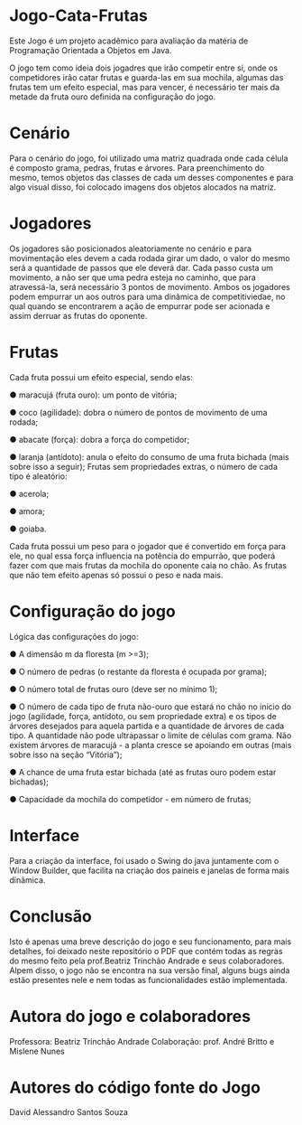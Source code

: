 # Jogo-Cata-Frutas

Este Jogo é um projeto acadêmico para avaliação da matéria de Programação Orientada a Objetos em Java.

O jogo tem como ideia dois jogadres que irão competir entre si, onde os competidores irão catar frutas e guarda-las em sua mochila, algumas das frutas tem um efeito especial, mas para vencer, é necessário ter mais da metade da fruta ouro definida na configuração do jogo.

# Cenário
Para o cenário do jogo, foi utilizado uma matriz quadrada onde cada célula é composto grama, pedras, frutas e árvores. Para preenchimento do mesmo, temos objetos das classes de cada um desses componentes e para algo visual disso, foi colocado imagens dos objetos alocados na matriz.

# Jogadores
Os jogadores são posicionados aleatoriamente no cenário e para movimentação eles devem a cada rodada girar um dado, o valor do mesmo será a quantidade de passos que ele deverá dar. Cada passo custa um movimento, a não ser que uma pedra esteja no caminho, que para atravessá-la, será necessário 3 pontos de movimento. Ambos os jogadores podem empurrar un aos outros para uma dinãmica de competitiviedae, no qual quando se encontrarem a ação de empurrar pode ser acionada e assim derruar as frutas do oponente.

# Frutas
Cada fruta possui um efeito especial, sendo elas:

● maracujá (fruta ouro): um ponto de vitória;

● coco (agilidade): dobra o número de pontos de movimento de uma rodada;

● abacate (força): dobra a força do competidor;

● laranja (antídoto): anula o efeito do consumo de uma fruta bichada (mais sobre isso a seguir); Frutas sem propriedades extras, o número de cada tipo é aleatório:

● acerola; 

● amora;

● goiaba.

Cada fruta possui um peso para o jogador que é convertido em força para ele, no qual essa força influencia na potência do empurrão, que poderá fazer com que mais frutas da mochila do oponente caia no chão. As frutas que não tem efeito apenas só possui o peso e nada mais.

# Configuração do jogo

Lógica das configurações do jogo:

● A dimensão m da floresta (m >=3);

● O número de pedras (o restante da floresta é ocupada por grama);

● O número total de frutas ouro (deve ser no mínimo 1);

● O número de cada tipo de fruta não-ouro que estará no chão no início do jogo (agilidade, força, antídoto, ou sem propriedade extra) e os tipos de árvores desejados para aquela partida e a quantidade de árvores de cada tipo. A quantidade não pode ultrapassar o limite de células com grama. Não existem árvores de maracujá - a planta cresce se apoiando em outras (mais sobre isso na seção “Vitória”);

● A chance de uma fruta estar bichada (até as frutas ouro podem estar bichadas);

● Capacidade da mochila do competidor - em número de frutas;

# Interface

Para a criação da interface, foi usado o Swing do java juntamente com o Window Builder, que facilita na criação dos paineis e janelas de forma mais dinãmica.

# Conclusão

Isto é apenas uma breve descrição do jogo e seu funcionamento, para mais detalhes, foi deixado neste repositório o PDF que contém todas as regras do mesmo feito pela prof.Beatriz Trinchão Andrade e seus colaboradores. Alpem disso, o jogo não se encontra na sua versão final, alguns bugs ainda estão presentes nele e nem todas as funcionalidades estão implementada.
 
# Autora do jogo e colaboradores
Professora: Beatriz Trinchão Andrade 
Colaboração: prof. André Britto e Mislene Nunes

# Autores do código fonte do Jogo
David Alessandro Santos Souza
